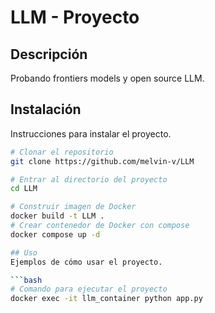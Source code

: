 # LLM - Proyecto

## Descripción
Probando frontiers models y open source LLM.

## Instalación
Instrucciones para instalar el proyecto.

```bash
# Clonar el repositorio
git clone https://github.com/melvin-v/LLM

# Entrar al directorio del proyecto
cd LLM

# Construir imagen de Docker
docker build -t LLM .
# Crear contenedor de Docker con compose
docker compose up -d

## Uso
Ejemplos de cómo usar el proyecto.

```bash
# Comando para ejecutar el proyecto
docker exec -it llm_container python app.py
